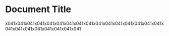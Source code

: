
# Document Title


x041x041x041x041x041x041x041x041x041x041x041x041x041x041x041x041x041x041x041x041x041x041x041x041



